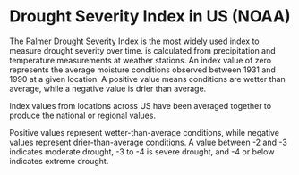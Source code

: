 # Drought Severity Index in US (NOAA)

The Palmer Drought Severity Index is the most widely used index to measure drought severity over time. is calculated from precipitation and temperature measurements at weather stations. An index value of zero represents the average moisture conditions observed between 1931 and 1990 at a given location. A positive value means conditions are wetter than average, while a negative value is drier than average. 

Index values from locations across US have been averaged together to produce the national or regional values.

Positive values represent wetter-than-average conditions, while negative values represent drier-than-average conditions. A value between -2 and -3 indicates moderate drought, -3 to -4 is severe drought, and -4 or below indicates extreme drought.